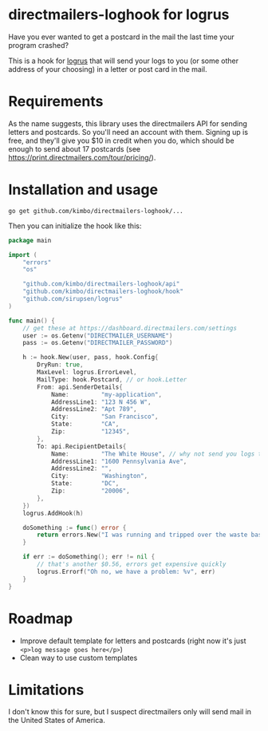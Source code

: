 # directmailers-loghook for logrus

Have you ever wanted to get a postcard in the mail the last time your program crashed?

This is a hook for [logrus](https://github.com/sirupsen/logrus) that will send your logs to you (or some other address of your choosing) in a letter or post card in the mail.

# Requirements

As the name suggests, this library uses the directmailers API for sending letters and postcards.
So you'll need an account with them.
Signing up is free, and they'll give you $10 in credit when you do, which should be enough to send about 17 postcards (see https://print.directmailers.com/tour/pricing/).

# Installation and usage

```
go get github.com/kimbo/directmailers-loghook/...
```

Then you can initialize the hook like this:

```go
package main

import (
	"errors"
	"os"

	"github.com/kimbo/directmailers-loghook/api"
	"github.com/kimbo/directmailers-loghook/hook"
	"github.com/sirupsen/logrus"
)

func main() {
    // get these at https://dashboard.directmailers.com/settings
	user := os.Getenv("DIRECTMAILER_USERNAME")
	pass := os.Getenv("DIRECTMAILER_PASSWORD")

	h := hook.New(user, pass, hook.Config{
		DryRun: true,
		MaxLevel: logrus.ErrorLevel,
		MailType: hook.Postcard, // or hook.Letter
		From: api.SenderDetails{
			Name:         "my-application",
			AddressLine1: "123 N 456 W",
			AddressLine2: "Apt 789",
			City:         "San Francisco",
			State:        "CA",
			Zip:          "12345",
		},
		To: api.RecipientDetails{
			Name:         "The White House", // why not send you logs to the President?
			AddressLine1: "1600 Pennsylvania Ave",
			AddressLine2: "",
			City:         "Washington",
			State:        "DC",
			Zip:          "20006",
		},
	})
	logrus.AddHook(h)

	doSomething := func() error {
		return errors.New("I was running and tripped over the waste basket and now there's garbage everywhere")
	}

	if err := doSomething(); err != nil {
		// that's another $0.56, errors get expensive quickly
		logrus.Errorf("Oh no, we have a problem: %v", err)
	}
}
```

# Roadmap

- Improve default template for letters and postcards (right now it's just `<p>log message goes here</p>`)
- Clean way to use custom templates

# Limitations

I don't know this for sure, but I suspect directmailers only will send mail in the United States of America.
